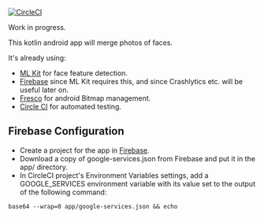 [![CircleCI](https://circleci.com/gh/jg210/merging.svg?style=svg)](https://circleci.com/gh/jg210/merging)

Work in progress.

This kotlin android app will merge photos of faces.

It's already using:

* [ML Kit](https://developers.google.com/ml-kit/) for face feature detection.
* [Firebase](https://firebase.google.com/) since ML Kit requires this, and since Crashlytics etc. will be useful later on.
* [Fresco](https://developers.google.com/ml-kit/) for android Bitmap management.
* [Circle CI](https://circleci.com/gh/jg210/merging) for automated testing.

## Firebase Configuration

* Create a project for the app in [Firebase](https://firebase.google.com/).
* Download a copy of google-services.json from Firebase and put it in the app/ directory.
* In CircleCI project's Environment Variables settings, add a GOOGLE_SERVICES environment variable with its value set to the output of the following command:

```
base64 --wrap=0 app/google-services.json && echo
```
